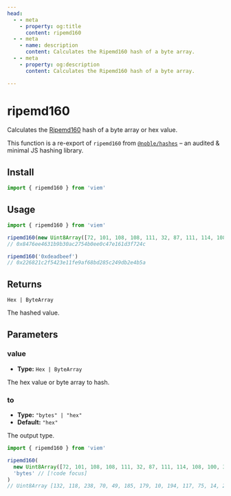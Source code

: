 ```yaml
---
head:
  - - meta
    - property: og:title
      content: ripemd160
  - - meta
    - name: description
      content: Calculates the Ripemd160 hash of a byte array.
  - - meta
    - property: og:description
      content: Calculates the Ripemd160 hash of a byte array.

---
```


# ripemd160

Calculates the [Ripemd160](https://en.wikipedia.org/wiki/RIPEMD) hash of a byte array or hex value.

This function is a re-export of `ripemd160` from [`@noble/hashes`](https://github.com/paulmillr/noble-hashes) – an audited & minimal JS hashing library.

## Install

```ts
import { ripemd160 } from 'viem'
```

## Usage

```ts
import { ripemd160 } from 'viem'

ripemd160(new Uint8Array([72, 101, 108, 108, 111, 32, 87, 111, 114, 108, 100, 33])
// 0x8476ee4631b9b30ac2754b0ee0c47e161d3f724c

ripemd160('0xdeadbeef')
// 0x226821c2f5423e11fe9af68bd285c249db2e4b5a
```

## Returns

`Hex | ByteArray`

The hashed value.

## Parameters

### value

- **Type:** `Hex | ByteArray`

The hex value or byte array to hash.

### to

- **Type:** `"bytes" | "hex"`
- **Default:** `"hex"`

The output type.

```ts
import { ripemd160 } from 'viem'

ripemd160(
  new Uint8Array([72, 101, 108, 108, 111, 32, 87, 111, 114, 108, 100, 33],
  'bytes' // [!code focus]
)
// Uint8Array [132, 118, 238, 70, 49, 185, 179, 10, 194, 117, 75, 14, 224, 196, 126, 22, 29, 63, 114, 76] // [!code focus]
```